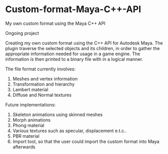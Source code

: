 # Custom-format-Maya-C++-API
My own custom format using the Maya C++ API

Ongoing project

Creating my own custom format using the C++ API for Autodesk Maya. 
The plugin traverse the selected objects and its children, in order to gather the appropriate information needed for usage in a game engine. 
The information is then printed to a binary file with in a logical manner. 

The file format currently involves:
1. Meshes and vertex information
2. Transformation and hierarchy
3. Lambert material
4. Diffuse and Normal textures


Future implementations:
1. Skeleton animations using skinned meshes
2. Morph animations
3. Phong material
4. Various textures such as specular, displacement e.t.c..
5. PBR material
6. Import tool, so that the user could import the custom format into Maya afterwards
